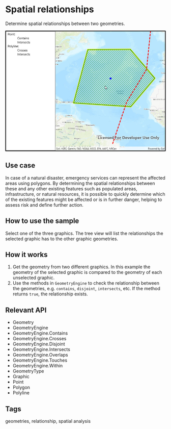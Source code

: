 # Spatial relationships

Determine spatial relationships between two geometries.

![Image of spatial relationships](SpatialRelationships.jpg)

## Use case

In case of a natural disaster, emergency services can represent the affected areas using polygons. By determining the spatial relationships between these and any other existing features such as populated areas, infrastructure, or natural resources, it is possible to quickly determine which of the existing features might be affected or is in further danger, helping to assess risk and define further action.

## How to use the sample

Select one of the three graphics. The tree view will list the relationships the selected graphic has to the other graphic geometries.

## How it works

1. Get the geometry from two different graphics. In this example the geometry of the selected graphic is compared to the geometry of each unselected graphic.
2. Use the methods in `GeometryEngine` to check the relationship between the geometries, e.g. `contains`, `disjoint`, `intersects`, etc. If the method returns `true`, the relationship exists.

## Relevant API

* Geometry
* GeometryEngine
* GeometryEngine.Contains
* GeometryEngine.Crosses
* GeometryEngine.Disjoint
* GeometryEngine.Intersects
* GeometryEngine.Overlaps
* GeometryEngine.Touches
* GeometryEngine.Within
* GeometryType
* Graphic
* Point
* Polygon
* Polyline

## Tags

geometries, relationship, spatial analysis